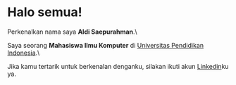 # Halo semua! 

Perkenalkan nama saya **Aldi Saepurahman**.\

Saya seorang **Mahasiswa Ilmu Komputer** di [Universitas Pendidikan Indonesia](https://www.upi.edu/).\

Jika kamu tertarik untuk berkenalan denganku, silakan ikuti akun [Linkedin](https://www.linkedin.com/in/aldi-saepurahman-364a81153/)ku ya.

<!--
**aldisaepurahman/aldisaepurahman** is a ✨ _special_ ✨ repository because its `README.md` (this file) appears on your GitHub profile.

Here are some ideas to get you started:

- 🔭 I’m currently working on ...
- 🌱 I’m currently learning ...
- 👯 I’m looking to collaborate on ...
- 🤔 I’m looking for help with ...
- 💬 Ask me about ...
- 📫 How to reach me: ...
- 😄 Pronouns: ...
- ⚡ Fun fact: ...
-->
